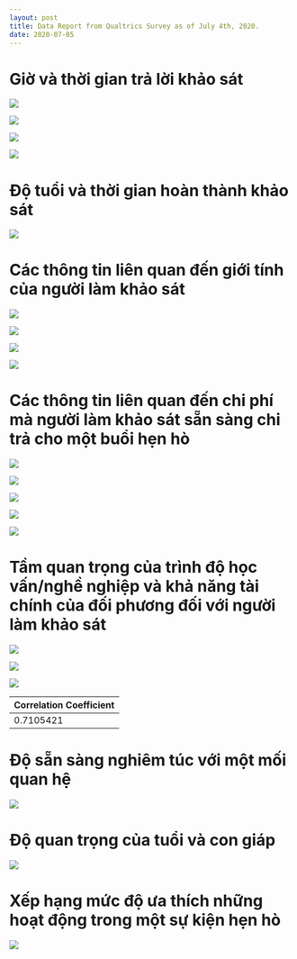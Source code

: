 ```yaml
---
layout: post
title: Data Report from Qualtrics Survey as of July 4th, 2020.
date: 2020-07-05
---
```



# Giờ và thời gian trả lời khảo sát

![](https://github.com/ngmaihuong/saigondatingproject/blob/master/assets/img/1.png?raw=true)

![](https://github.com/ngmaihuong/saigondatingproject/blob/master/assets/img/2.png?raw=true)

![](https://github.com/ngmaihuong/saigondatingproject/blob/master/assets/img/3.png?raw=true)

![](https://github.com/ngmaihuong/saigondatingproject/blob/master/assets/img/4.png?raw=true)

# Độ tuổi và thời gian hoàn thành khảo sát

![](https://github.com/ngmaihuong/saigondatingproject/blob/master/assets/img/5.png?raw=true)

# Các thông tin liên quan đến giới tính của người làm khảo sát

![](https://github.com/ngmaihuong/saigondatingproject/blob/master/assets/img/6.png?raw=true)

![](https://github.com/ngmaihuong/saigondatingproject/blob/master/assets/img/7.png?raw=true)

![](https://github.com/ngmaihuong/saigondatingproject/blob/master/assets/img/8.png?raw=true)

![](https://github.com/ngmaihuong/saigondatingproject/blob/master/assets/img/9.png?raw=true)

# Các thông tin liên quan đến chi phí mà người làm khảo sát sẵn sàng chi trả cho một buổi hẹn hò

![](https://github.com/ngmaihuong/saigondatingproject/blob/master/assets/img/10.png?raw=true)

![](https://github.com/ngmaihuong/saigondatingproject/blob/master/assets/img/11.png?raw=true)

![](https://github.com/ngmaihuong/saigondatingproject/blob/master/assets/img/12.png?raw=true)

![](https://github.com/ngmaihuong/saigondatingproject/blob/master/assets/img/13.png?raw=true)

![](https://github.com/ngmaihuong/saigondatingproject/blob/master/assets/img/14.png?raw=true)

# Tầm quan trọng của trình độ học vấn/nghề nghiệp và khả năng tài chính của đối phương đối với người làm khảo sát

![](https://github.com/ngmaihuong/saigondatingproject/blob/master/assets/img/15.png?raw=true)

![](https://github.com/ngmaihuong/saigondatingproject/blob/master/assets/img/16.png?raw=true)

![](https://github.com/ngmaihuong/saigondatingproject/blob/master/assets/img/17-fixed.png?raw=true)

Correlation Coefficient   |
------------------------- |
0.7105421                 |

# Độ sẵn sàng nghiêm túc với một mối quan hệ

![](https://github.com/ngmaihuong/saigondatingproject/blob/master/assets/img/18.png?raw=true)

# Độ quan trọng của tuổi và con giáp

![](https://github.com/ngmaihuong/saigondatingproject/blob/master/assets/img/19.png?raw=true)

# Xếp hạng mức độ ưa thích những hoạt động trong một sự kiện hẹn hò

![](https://github.com/ngmaihuong/saigondatingproject/blob/master/assets/img/20.png?raw=true)
